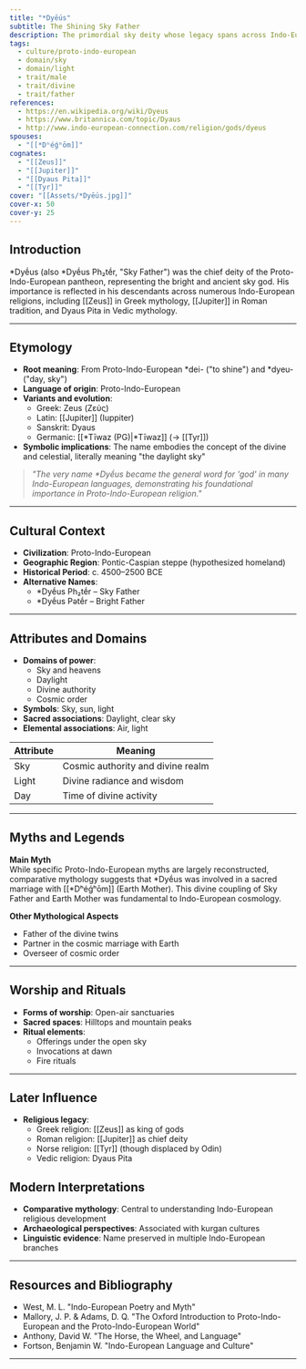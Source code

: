 ```yaml
---
title: "*Dyḗus"
subtitle: The Shining Sky Father
description: The primordial sky deity whose legacy spans across Indo-European religions
tags:
  - culture/proto-indo-european
  - domain/sky
  - domain/light
  - trait/male
  - trait/divine
  - trait/father
references:
  - https://en.wikipedia.org/wiki/Dyeus
  - https://www.britannica.com/topic/Dyaus
  - http://www.indo-european-connection.com/religion/gods/dyeus
spouses:
  - "[[*Dʰéǵʰōm]]"
cognates:
  - "[[Zeus]]"
  - "[[Jupiter]]"
  - "[[Dyaus Pita]]"
  - "[[Tyr]]"
cover: "[[Assets/*Dyḗus.jpg]]"
cover-x: 50
cover-y: 25
---
```

##  Introduction
*Dyḗus (also *Dyḗus Ph₂tḗr, "Sky Father") was the chief deity of the Proto-Indo-European pantheon, representing the bright and ancient sky god. His importance is reflected in his descendants across numerous Indo-European religions, including [[Zeus]] in Greek mythology, [[Jupiter]] in Roman tradition, and Dyaus Pita in Vedic mythology.

---

## Etymology

- **Root meaning**: From Proto-Indo-European *dei- ("to shine") and *dyeu- ("day, sky")
- **Language of origin**: Proto-Indo-European
- **Variants and evolution**:
  - Greek: Zeus (Ζεύς)
  - Latin: [[Jupiter]] (Iuppiter)
  - Sanskrit: Dyaus
  - Germanic: [[*Tīwaz (PG)|*Tīwaz]] (→ [[Tyr]])
- **Symbolic implications**: The name embodies the concept of the divine and celestial, literally meaning "the daylight sky"

> _"The very name *Dyḗus became the general word for 'god' in many Indo-European languages, demonstrating his foundational importance in Proto-Indo-European religion."_

---

##  Cultural Context

- **Civilization**: Proto-Indo-European
- **Geographic Region**: Pontic-Caspian steppe (hypothesized homeland)
- **Historical Period**: c. 4500–2500 BCE
- **Alternative Names**:
  - *Dyḗus Ph₂tḗr – Sky Father
  - *Dyḗus Pətḗr – Bright Father
---

## Attributes and Domains

- **Domains of power**:
  - Sky and heavens
  - Daylight
  - Divine authority
  - Cosmic order
- **Symbols**: Sky, sun, light
- **Sacred associations**: Daylight, clear sky
- **Elemental associations**: Air, light

| Attribute | Meaning |
|-----------|----------|
| Sky | Cosmic authority and divine realm |
| Light | Divine radiance and wisdom |
| Day | Time of divine activity |

---

## Myths and Legends

**Main Myth**  
While specific Proto-Indo-European myths are largely reconstructed, comparative mythology suggests that *Dyḗus was involved in a sacred marriage with [[*Dʰéǵʰōm]] (Earth Mother). This divine coupling of Sky Father and Earth Mother was fundamental to Indo-European cosmology.

**Other Mythological Aspects**
- Father of the divine twins
- Partner in the cosmic marriage with Earth
- Overseer of cosmic order

---

## Worship and Rituals

- **Forms of worship**: Open-air sanctuaries
- **Sacred spaces**: Hilltops and mountain peaks
- **Ritual elements**:
  - Offerings under the open sky
  - Invocations at dawn
  - Fire rituals

---

## Later Influence

- **Religious legacy**:
  - Greek religion: [[Zeus]] as king of gods
  - Roman religion: [[Jupiter]] as chief deity
  - Norse religion: [[Tyr]] (though displaced by Odin)
  - Vedic religion: Dyaus Pita

## Modern Interpretations

- **Comparative mythology**: Central to understanding Indo-European religious development
- **Archaeological perspectives**: Associated with kurgan cultures
- **Linguistic evidence**: Name preserved in multiple Indo-European branches

---

## Resources and Bibliography

- West, M. L. "Indo-European Poetry and Myth"
- Mallory, J. P. & Adams, D. Q. "The Oxford Introduction to Proto-Indo-European and the Proto-Indo-European World"
- Anthony, David W. "The Horse, the Wheel, and Language"
- Fortson, Benjamin W. "Indo-European Language and Culture"

---